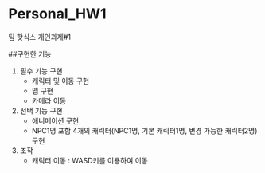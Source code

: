 # Personal_HW1

팀 핫식스 개인과제#1  <br>
 
##구현한 기능  <br>
1. 필수 기능 구현<br>
    * 캐릭터 및 이동 구현<br>
    * 맵 구현<br>
    * 카메라 이동<br>
2. 선택 기능 구현<br>
    * 애니메이션 구현<br>
    * NPC1명 포함 4개의 캐릭터(NPC1명, 기본 캐릭터1명, 변경 가능한 캐릭터2명) 구현<br>
3. 조작<br>
    * 캐릭터 이동 : WASD키를 이용하여 이동<br>


